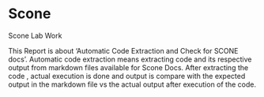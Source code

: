 # Scone
Scone Lab Work

This Report is about ‘Automatic Code Extraction and Check for SCONE docs’. Automatic code extraction means extracting code and its respective output from markdown files available for Scone Docs. After extracting the code , actual execution is done and output is compare with the expected output in the markdown file vs the actual output after execution of the code.
